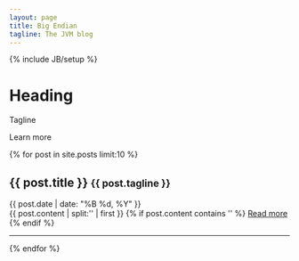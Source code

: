 ```yaml
---
layout: page
title: Big Endian
tagline: The JVM blog
---
```

{% include JB/setup %}

<div class="hero-unit">
  <h1>Heading</h1>
  <p>Tagline</p>
  <p>
    <a class="btn btn-primary btn-large">
      Learn more
    </a>
  </p>
</div>

{% for post in site.posts limit:10 %}
  <div class="bs-docs-example">
    <div><h2>{{ post.title }} <small>{{ post.tagline }}</small></h2></div>
    <div class="post-full"> 
      <div class="date"><span>{{ post.date | date: "%B %d, %Y" }}</span></div>
      <div class="content">
        {{ post.content | split:'<!--break-->' | first }}
        {% if post.content contains '<!--break-->' %}
          <a href="{{ post.url }}">Read more</a>
        {% endif %}
      </div>
    </div>
  </div>
  <hr class="bs-docs-separator"></hr>
{% endfor %}



